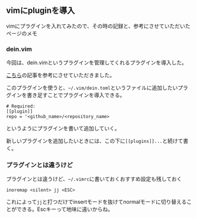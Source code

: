 ## vimにpluginを導入

vimにプラグインを入れてみたので、その時の記録と、参考にさせていただいたページのメモ

### dein.vim

今回は、dein.vimというプラグインを管理してくれるプラグインを導入した。

[こちら](https://note.com/noabou/n/nfbfc099c0361)の記事を参考にさせていただきました。

このプラグインを使うと、`~/.vim/dein.toml`というファイルに追加したいプラグインを書き足すことでプラグインを導入できる。

```
# Required:
[[plugin]]
repo = '<github_name>/<repository_name>

```
というようにプラグインを書いて追加していく。

新しいプラグインを追加したいときには、この下に`[[plugins]]...`と続けて書く。

### プラグインとは違うけど

プラグインとは違うけど、`~/.vimrc`に書いておくおすすめ設定も残しておく

```
inoremap <silent> jj <ESC>
```
これによって`jj`と打つだけでinsertモードを抜けてnormalモードに切り替えることができる。Escキーって地味に遠いからね。
